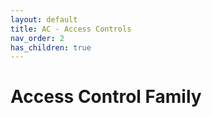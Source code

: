 ```yaml
---
layout: default
title: AC - Access Controls
nav_order: 2
has_children: true
---
```


# Access Control Family
